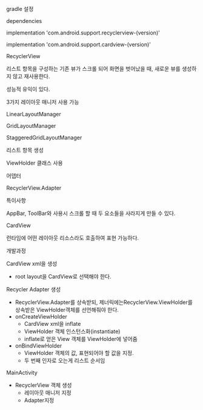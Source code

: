 gradle 설정

dependencies

implementation 'com.android.support.recyclerview-(version)'

implementation 'com.android.support.cardview-(version)'



RecyclerView

리스트 항목을 구성하는 기존 뷰가 스크롤 되어 화면을 벗어났을 때, 새로운 뷰를 생성하지 않고 재사용한다.

성능적 유익이 있다.



3가지 레이아웃 매니저 사용 가능

LinearLayoutManager

GridLayoutManager

StaggeredGridLayoutManager



리스트 항목 생성

ViewHolder 클래스 사용



어뎁터

RecyclerView.Adapter



특이사항

AppBar, ToolBar와 사용시 스크롤 할 때 두 요소들을 사라지게 만들 수 있다.



CardView

런타임에 어떤 레이아웃 리소스라도 호출하여 표현 가능하다.



개발과정

CardView xml을 생성

- root layout을 CardView로 선택해야 한다.



 Recycler Adapter 생성

- RecyclerView.Adapter를 상속받되, 제너릭에는RecyclerView.ViewHolder를 상속받은 ViewHolder객체를 선언해줘야 한다.
- onCreateViewHolder
  - CardView xml을 inflate
  - ViewHolder 객체 인스턴스화(instantiate)
  - inflate로 얻은 View 객체를 ViewHolder에 넣어줌
- onBindViewHolder
  - ViewHolder 객체의 값, 표현되어야 할 값을 지정.
  - 두 번째 인자로 오는게 리스트 순서임

MainActivity

- RecyclerView 객체 생성
  - 레이아웃 매니저 지정
  - Adapter지정